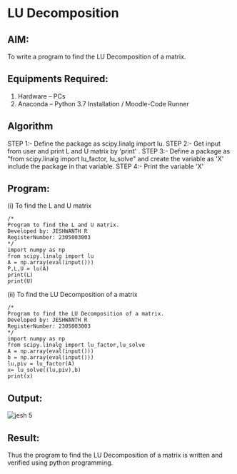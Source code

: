 # LU Decomposition 

## AIM:
To write a program to find the LU Decomposition of a matrix.

## Equipments Required:
1. Hardware – PCs
2. Anaconda – Python 3.7 Installation / Moodle-Code Runner

## Algorithm
STEP 1:-
Define the package as scipy.linalg import lu.
STEP 2:-
Get input from user and print L and U matrix by 'print' .
STEP 3:-
Define a package as "from scipy.linalg import lu_factor, lu_solve" and create the variable as 'X' include the package in that variable.
STEP 4:-
Print the variable 'X'

## Program:
(i) To find the L and U matrix
```
/*
Program to find the L and U matrix.
Developed by: JESHWANTH R
RegisterNumber: 2305003003
*/
import numpy as np
from scipy.linalg import lu
A = np.array(eval(input()))
P,L,U = lu(A)
print(L)
print(U)
```
(ii) To find the LU Decomposition of a matrix
```
/*
Program to find the LU Decomposition of a matrix.
Developed by: JESHWANTH R
RegisterNumber: 2305003003
*/
import numpy as np
from scipy.linalg import lu_factor,lu_solve
A = np.array(eval(input()))
b = np.array(eval(input()))
lu,piv = lu_factor(A)
x= lu_solve((lu,piv),b)
print(x)
```

## Output:
![jesh 5](https://github.com/Jeshwanth01/LU-Decomposition/assets/145525167/7858f788-4e60-4ba3-a6a3-b1b236fd96ce)


## Result:
Thus the program to find the LU Decomposition of a matrix is written and verified using python programming.

